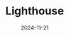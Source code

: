 ---  
layout: startup_page  
title: "Lighthouse"  
id: "mylighthouse.com"  
permalink: "/lighthousemylighthouse.com11212024/"  
website: "https://www.mylighthouse.com"  
funding_round: "Series C"  
funding_amount: "$370M"  
investors: "KKR, Spectrum Equity, F-Prime Capital, Eight Roads Ventures, Highgate Technology Ventures"  
about: "Lighthouse is a commercial intelligence platform for the travel and hospitality industry. It provides revenue managers and accommodation owners with tools to increase bookings, streamline operations, and improve customer experience. The platform uses AI and vast data sets to deliver real-time insights for better operational decisions."  
markets: "Travel, Hospitality, Technology, Analytics, Business Intelligence, Hotel, Information Technology, SaaS, Software"  
hq: "London, England, United Kingdom"  
founded_year: "2012"  
linkedin: "https://www.linkedin.com/company/lighthouseintelligence"  
twitter: ""  
instagram: ""  
facebook: "https://www.facebook.com/lighthouse.intel"  
crunchbase: "https://www.crunchbase.com/organization/lighthouse-ltd"  
pitchbook: "https://pitchbook.com/profiles/company/170201-98"  

date_display: "21-Nov-2024"  
date: "2024-11-21"

# SEO Optimization  
meta_title: "Lighthouse - Series C Funding ($370M)"  
meta_description: "Lighthouse, Lighthouse is a commercial intelligence platform for the travel and hospitality industry. It provides revenue managers and accommodation owners with t..."  
meta_keywords: "Lighthouse, Travel, Hospitality, Technology, Analytics, Business Intelligence, Hotel, Information Technology, SaaS, Software, Series C funding"  
canonical_url: "https://startup.projectstartups.com/lighthousemylighthouse.com11212024/"  
---